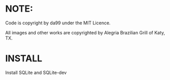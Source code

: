 
NOTE:
=====
Code is copyright by da99 under the MIT Licence.

All images and other works are copyrighted by Alegria Brazilian Grill
of Katy, TX.


INSTALL
========
Install SQLite and SQLite-dev
